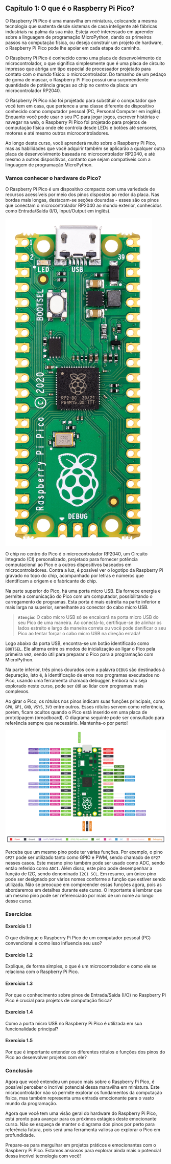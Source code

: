 ## Capítulo 1: O que é o Raspberry Pi Pico?

O Raspberry Pi Pico é uma maravilha em miniatura, colocando a mesma tecnologia que sustenta desde sistemas de casa inteligente até fábricas industriais na palma da sua mão. Esteja você interessado em aprender sobre a linguagem de programação MicroPython, dando os primeiros passos na computação física, ou deseja construir um projeto de hardware, o Raspberry Pi Pico pode lhe apoiar em cada etapa do caminho.

O Raspberry Pi Pico é conhecido como uma placa de desenvolvimento de microcontrolador, o que significa simplesmente que é uma placa de circuito impresso que abriga um tipo especial de processador projetado para contato com o mundo físico: o microcontrolador. Do tamanho de um pedaço de goma de mascar, o Raspberry Pi Pico possui uma surpreendente quantidade de potência graças ao chip no centro da placa: um microcontrolador RP2040.

O Raspberry Pi Pico não foi projetado para substituir o computador que você tem em casa, que pertence a uma classe diferente de dispositivo conhecido como computador pessoal (PC, Personal Computer em inglês). Enquanto você pode usar o seu PC para jogar jogos, escrever histórias e navegar na web, o Raspberry Pi Pico foi projetado para projetos de computação física onde ele controla desde LEDs e botões até sensores, motores e até mesmo outros microcontroladores. 

Ao longo deste curso, você aprenderá muito sobre o Raspberry Pi Pico, mas as habilidades que você adquirir também se aplicarão a qualquer outra placa de desenvolvimento baseada no microcontrolador RP2040, e até mesmo a outros dispositivos, contanto que sejam compatíveis com a linguagem de programação MicroPython.

### Vamos conhecer o hardware do Pico?

O Raspberry Pi Pico é um dispositivo compacto com uma variedade de recursos acessíveis por meio dos pinos dispostos ao redor da placa. Nas bordas mais longas, destacam-se seções douradas - esses são os pinos que conectam o microcontrolador RP2040 ao mundo exterior, conhecidos como Entrada/Saída (I/O, Input/Output em inglês).

![Raspberry Pi Pico visto de cima](/images/pico-top.png "Raspberry Pi Pico visto de cima")

O chip no centro do Pico é o microcontrolador RP2040, um Circuito Integrado (CI) personalizado, projetado para fornecer potência computacional ao Pico e a outros dispositivos baseados em microcontroladores. Contra a luz, é possível ver o logotipo da Raspberry Pi gravado no topo do chip, acompanhado por letras e números que identificam a origem e o fabricante do chip.

Na parte superior do Pico, há uma porta micro USB. Ela fornece energia e permite a comunicação do Pico com um computador, possibilitando o carregamento de programas. Esta porta é mais estreita na parte inferior e mais larga na superior, semelhante ao conector do cabo micro USB.

> **`Atenção`**: O cabo micro USB só se encaixará na porta micro USB do seu Pico de uma maneira. Ao conectá-lo, certifique-se de alinhar os lados estreito e largo da maneira correta ou você pode danificar o seu Pico ao tentar forçar o cabo micro USB na direção errada!

Logo abaixo da porta USB, encontra-se um botão identificado como `BOOTSEL`. Ele alterna entre os modos de inicialização ao ligar o Pico pela primeira vez, sendo útil para preparar o Pico para a programação com MicroPython.

Na parte inferior, três pinos dourados com a palavra `DEBUG` são destinados à depuração, isto é, à identificação de erros nos programas executados no Pico, usando uma ferramenta chamada debugger. Embora não seja explorado neste curso, pode ser útil ao lidar com programas mais complexos.

Ao girar o Pico, os rótulos nos pinos indicam suas funções principais, como `GP0`, `GP1`, `GND`, `VSYS`, `3V3` entre outros. Esses rótulos servem como referência, porém, ficam ocultos quando o Pico está inserido em uma placa de prototipagem (breadboard). O diagrama seguinte pode ser consultado para referência sempre que necessário. Mantenha-o por perto!

![Diagrama dos pinos do Pico](/images/pico-pinout-1.png "Diagrama dos pinos do Pico")

Perceba que um mesmo pino pode ter várias funções. Por exemplo, o pino `GP27` pode ser utilizado tanto como GPIO e PWM, sendo chamado de `GP27` nesses casos. Este mesmo pino também pode ser usado como ADC, sendo então referido como `ADC1`. Além disso, este pino pode desempenhar a função de I2C, sendo denominado `I2C1 SCL`. Em resumo, um único pino pode ser designado por vários nomes conforme a função que estiver sendo utilizada. Não se preocupe em compreender essas funções agora, pois as abordaremos em detalhes durante este curso. O importante é lembrar que um mesmo pino pode ser referenciado por mais de um nome ao longo desse curso.

### Exercícios

#### Exercício 1.1

O que distingue o Raspberry Pi Pico de um computador pessoal (PC) convencional e como isso influencia seu uso?

#### Exercício 1.2

Explique, de forma simples, o que é um microcontrolador e como ele se relaciona com o Raspberry Pi Pico.

#### Exercício 1.3

Por que o conhecimento sobre pinos de Entrada/Saída (I/O) no Raspberry Pi Pico é crucial para projetos de computação física?

#### Exercício 1.4

Como a porta micro USB no Raspberry Pi Pico é utilizada em sua funcionalidade principal?

#### Exercício 1.5

Por que é importante entender os diferentes rótulos e funções dos pinos do Pico ao desenvolver projetos com ele?

### Conclusão

Agora que você entendeu um pouco mais sobre o Raspberry Pi Pico, é possível perceber o incrível potencial dessa maravilha em miniatura. Este microcontrolador não só permite explorar os fundamentos da computação física, mas também representa uma entrada emocionante para o vasto mundo da programação.

Agora que você tem uma visão geral do hardware do Raspberry Pi Pico, está pronto para avançar para os próximos estágios deste emocionante curso. Não se esqueça de manter o diagrama dos pinos por perto para referência futura, pois será uma ferramenta valiosa ao explorar o Pico em profundidade.

Prepare-se para mergulhar em projetos práticos e emocionantes com o Raspberry Pi Pico. Estamos ansiosos para explorar ainda mais o potencial dessa incrível tecnologia com você!
